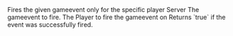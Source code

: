 <function name="FireClientEvent" parent="gameevent" type="libraryfunc">
	<description>
		Fires the given gameevent only for the specific player
		<added version="0.5"></added>
	</description>
	<realm>Server</realm>
	<args>
		<arg name="event" type="IGameEvent">The gameevent to fire.</arg>
		<arg name="ply" type="Player">The Player to fire the gameevent on</arg>
	</args>
	<rets>
		<ret name="success" type="boolean">Returns `true` if the event was successfully fired.</ret>
	</rets>
</function>